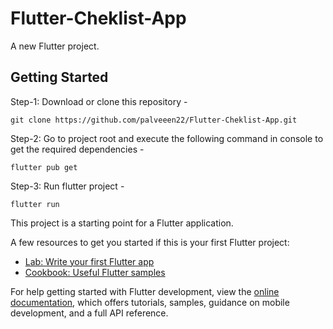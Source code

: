 # Flutter-Cheklist-App

A new Flutter project.

## Getting Started

Step-1: Download or clone this repository -

    git clone https://github.com/palveeen22/Flutter-Cheklist-App.git
    

Step-2: Go to project root and execute the following command in console to get the required dependencies -

    flutter pub get 
    
Step-3: Run flutter project -

    flutter run

This project is a starting point for a Flutter application.

A few resources to get you started if this is your first Flutter project:

- [Lab: Write your first Flutter app](https://docs.flutter.dev/get-started/codelab)
- [Cookbook: Useful Flutter samples](https://docs.flutter.dev/cookbook)

For help getting started with Flutter development, view the
[online documentation](https://docs.flutter.dev/), which offers tutorials,
samples, guidance on mobile development, and a full API reference.

